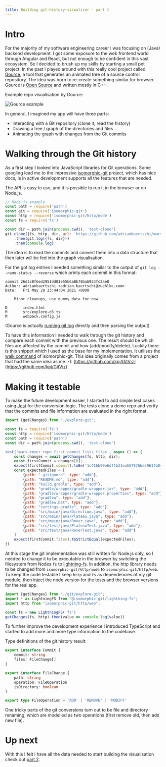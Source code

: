 ```yaml
---
title: Building git-history-visualizer - part 1
---
```


# Intro

For the majority of my software engineering career I was focusing on (Java) backend development. I got some exposure to
the web frontend world through Angular and React, but not enough to be confident in this vast ecosystem. So I decided to
brush up my skills by starting a small pet project. In the past I played around with this really cool project
called [Gource](https://gource.io/), a tool that generates an animated tree of a source control repository. The idea was
born to re-create something similar for browser. Gource is [Open Source](https://github.com/acaudwell/Gource/) and
written mostly in C++.

Example repo visualisation by Gource:

![Gource example](https://thumbs.gfycat.com/EuphoricConfusedBrahmancow-size_restricted.gif)

In general, I imagined my app will have three parts:

- Interacting with a Git repository (clone it, read the history)
- Drawing a tree / graph of the directories and files
- Animating the graph with changes from the Git commits

# Walking through the Git history

As a first step I looked into JavaScript libraries for Git operations. Some googling lead me to the impressive
[isomorphic-git](https://isomorphic-git.org/en/) project, which has nice docs, is in active development supports all the
features that are needed.

The API is easy to use, and it is possible to run it in the browser or on Node.js.

```javascript
// Node.js example
const path = require('path')
const git = require('isomorphic-git')
const http = require('isomorphic-git/http/node')
const fs = require('fs')

const dir = path.join(process.cwd(), 'test-clone')
git.clone({fs, http, dir, url: 'https://github.com/adrianbaertschi/mars-rover'})
    .then(git.log({fs, dir}))
    .then(console.log)
```

The idea is to read the commits and convert them into a data structure that then later will be fed into the graph
visualisation.

For the got log entries I needed something similar to the output of `git log --name-status --reverse` which prints each
commit in this format:

```
commit 26d3c8f6ed2951dd81e55b6a8b78ba6933fc2ae8
Author: adrianbaertschi <adrian.baertschi@zuehlke.com>
Date:   Fri May 28 23:44:04 2021 +0800

    Minor cleanups, use dummy data for now

D       index.html
M       src/explore-d3.ts
M       webpack.config.js
```

(Gource is actually
[running git log](https://github.com/acaudwell/Gource/blob/06174a1ba57b9a7b7e87cd244b4be09b8f46fd3b/src/formats/git.cpp#L91)
directly and then parsing the output)

To have this information I needed to walk through the git history and compare each commit with the previous one. The
result should be which files are affected by the commit and how (add/modify/delete). Luckily there
is [this snippet](https://isomorphic-git.org/docs/en/snippets#git-diff-name-status-commithash1-commithash2)
which I used as the base for my implementation. It utilises the [walk command](https://isomorphic-git.org/docs/en/walk)
of isomorphic-git. This idea originally comes from a project that had the same idea as me :-):
[https://github.com/kpj/GitViz](https://github.com/kpj/GitViz)

# Making it testable

To make the future development easier, I started to add simple test cases using [Jest](https://jestjs.io/) for the
conversion logic. The tests clone a demo repo and verify that the commits and file information are evaluated in the
right format.

```javascript
import {getChanges} from "./explore-git";

const fs = require('fs')
const http = require('isomorphic-git/http/node')
const path = require('path')
const dir = path.join(process.cwd(), 'test-clone')

test('mars-rover repo first commit lists files', async () => {
    const changes = await getChanges(fs, http, dir);
    const firstCommit = changes[0];
    expect(firstCommit.commit).toBe('1c416b90e6dffb31ea657976be5961fb04d1c5fc')
    const expectedFiles = [
        {path: ".gitignore", type: "add"},
        {path: "README.md", type: "add"},
        {path: "build.gradle", type: "add"},
        {path: "gradle/wrapper/gradle-wrapper.jar", type: "add"},
        {path: "gradle/wrapper/gradle-wrapper.properties", type: "add"},
        {path: "gradlew", type: "add"},
        {path: "gradlew.bat", type: "add"},
        {path: "settings.gradle", type: "add"},
        {path: "src/main/java/Direction.java", type: "add"},
        {path: "src/main/java/Plateau.java", type: "add"},
        {path: "src/main/java/Rover.java", type: "add"},
        {path: "src/test/java/PlateauTest.java", type: "add"},
        {path: "src/test/java/RoverTest.java", type: "add"}
    ]
    expect(firstCommit.files).toStrictEqual(expectedFiles);
})
```

At this stage the git implementation was still written for Node.js only, so I needed to change it to be executable in
the browser by switching the filesystem from Nodes `fs`
to [lightning-fs](https://github.com/isomorphic-git/lightning-fs). In addition, the http library needs to be changed
from `isomorphic-git/http/node` to `isomorphic-git/http/web`. To keep the code testable I keep `http` and `fs` as
dependencies of my git module, then inject the node version for the tests and the browser versions for the real app.

```javascript
import {getChanges} from "./git/explore-git";
import * as LightningFS from "@isomorphic-git/lightning-fs";
import http from "isomorphic-git/http/web";

const fs = new LightningFS('fs')
getChanges(fs, http).then(value => console.log(value))
```

To further improve the development experience I introduced TypeScript and started to add more and more type information
to the codebase.

Type definitions of the git history result:

```typescript
export interface Commit {
    commit: string
    files: FileChange[]
}

export interface FileChange {
    path: string
    operation: FileOperation
    isDirectory: boolean
}

export type FileOperation = 'ADD' | 'REMOVE' | 'MODIFY'
```

One tricky parts of the git conversions turn out to be file and directory renaming, which are modelled as two operations
(first remove old, then add new file).

# Up next

With this I felt I have all the data needed to start building the visualisation check
out [part 2](2021-12-29-git-history-visualizer-part2.md).
